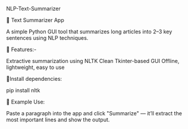 NLP-Text-Summarizer

🧠 Text Summarizer App

A simple Python GUI tool that summarizes long articles into 2–3 key sentences using NLP techniques.

🔹 Features:-

Extractive summarization using NLTK
Clean Tkinter-based GUI
Offline, lightweight, easy to use

🔹Install dependencies:

pip install nltk

💬 Example Use:

Paste a paragraph into the app and click "Summarize" — it’ll extract the most important lines and show the output.

